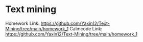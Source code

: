 # Text mining
Homework Link: https://github.com/Yaxin12/Text-Mining/tree/main/homework_1
Calmcode Link: https://github.com/Yaxin12/Text-Mining/tree/main/homework_1
